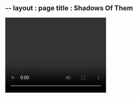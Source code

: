 -- 
layout : page
title : Shadows Of Them
--

<video width="320" height="240" controls>
  <source src="/assets/img/ShadowsOfThemTrailer.mp4" type="video/mp4">
</video>
